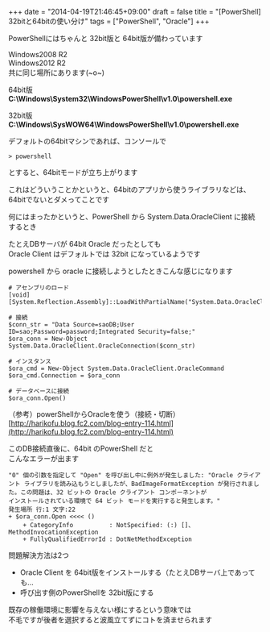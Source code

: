 +++
date = "2014-04-19T21:46:45+09:00"
draft = false
title = "[PowerShell] 32bitと64bitの使い分け"
tags = ["PowerShell", "Oracle"]
+++

PowerShellにはちゃんと 32bit版と 64bit版が備わっています

Windows2008 R2  
Windows2012 R2  
共に同じ場所にあります(~o~)

64bit版  
**C:\Windows\System32\WindowsPowerShell\v1.0\powershell.exe**

32bit版  
**C:\Windows\SysWOW64\WindowsPowerShell\v1.0\powershell.exe**

デフォルトの64bitマシンであれば、コンソールで

```
> powershell
```

とすると、64bitモードが立ち上がります

これはどういうことかというと、64bitのアプリから使うライブラリなどは、64bitでないとダメってことです


何にはまったかというと、PowerShell から System.Data.OracleClient に接続するとき

たとえDBサーバが 64bit Oracle だったとしても  
Oracle Client はデフォルトでは 32bit になっているようです

powershell から oracle に接続しようとしたときこんな感じになります

```
# アセンブリのロード
[void][System.Reflection.Assembly]::LoadWithPartialName("System.Data.OracleClient")

# 接続
$conn_str = "Data Source=saoDB;User ID=sao;Password=password;Integrated Security=false;"
$ora_conn = New-Object System.Data.OracleClient.OracleConnection($conn_str)

# インスタンス
$ora_cmd = New-Object System.Data.OracleClient.OracleCommand
$ora_cmd.Connection = $ora_conn

# データベースに接続
$ora_conn.Open()
```

（参考）powerShellからOracleを使う（接続・切断）  
[http://harikofu.blog.fc2.com/blog-entry-114.html](http://harikofu.blog.fc2.com/blog-entry-114.html)

このDB接続直後に、64bit のPowerShell だと  
こんなエラーが出ます

```
"0" 個の引数を指定して "Open" を呼び出し中に例外が発生しました: "Oracle クライアント ライブラリを読み込もうとしましたが、BadImageFormatException が発行されました。この問題は、32 ビットの Oracle クライアント コンポーネントが
インストールされている環境で 64 ビット モードを実行すると発生します。"
発生場所 行:1 文字:22
+ $ora_conn.Open <<<< ()
    + CategoryInfo          : NotSpecified: (:) []、MethodInvocationException
    + FullyQualifiedErrorId : DotNetMethodException
```

問題解決方法は2つ

- Oracle Client を 64bit版をインストールする（たとえDBサーバ上であっても…
- 呼び出す側のPowerShellを 32bit版にする

既存の稼働環境に影響を与えない様にするという意味では  
不毛ですが後者を選択すると波風立てずにコトを済ませられます
